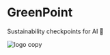 # GreenPoint
Sustainability checkpoints for AI 🌱

![logo copy](https://github.com/user-attachments/assets/5d611330-32ed-449d-9fa5-ac74250ab392)
